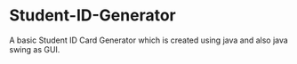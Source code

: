 # Student-ID-Generator
 A basic Student ID Card Generator which is created using java and also java swing as GUI.

